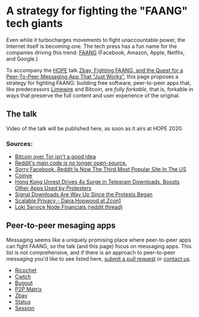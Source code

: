 # A strategy for fighting the "FAANG" tech giants

Even while it turbocharges movements to fight unaccountable power, the Internet itself is becoming one. The tech press has a fun name for the companies driving this trend: [FAANG](https://en.wikipedia.org/wiki/Big_Tech#FAANG) (Facebook, Amazon, Apple, Netflix, and Google.)  

To accompany the [HOPE](https://hope.net/) talk [Zbay, Fighting FAANG, and the Quest for a Peer-To-Peer Messaging App That "Just Works"](https://scheduler.hope.net/hope2020/talk/FWAUQM/), this page proposes a strategy for fighting FAANG: building free software, peer-to-peer apps that, like predecessors [Limewire](https://en.wikipedia.org/wiki/LimeWire) and Bitcoin, are *fully forkable*, that is, forkable in ways that preserve the full content and user experience of the original.

## The talk

Video of the talk will be published here, as soon as it airs at HOPE 2020.

### Sources:

* [Bitcoin over Tor isn't a good idea](https://arxiv.org/abs/1410.6079)
* [Reddit's main code is no longer open-source.](https://www.reddit.com/r/programming/comments/6xh3xp/reddits_main_code_is_no_longer_opensource/)
* [Sorry Facebook, Reddit Is Now The Third Most Popular Site In The US](https://wersm.com/sorry-facebook-reddit-is-now-the-third-most-popular-site-in-the-us/)
* [Coinye](https://en.wikipedia.org/wiki/Coinye)
* [ Hong Kong Unrest Drives 4x Surge in Telegram Downloads, Boosts Other Apps Used by Protesters](https://sensortower.com/blog/hong-kong-protests-app-downloads)
* [Signal Downloads Are Way Up Since the Protests Began](https://www.nytimes.com/2020/06/11/style/signal-messaging-app-encryption-protests.html)
* [Scalable Privacy - Daira Hopwood at Zcon1](https://www.youtube.com/watch?v=HNSf2Bw_YmM)
* [Loki Service Node Financials (reddit thread)](https://www.reddit.com/r/LokiProject/comments/hwg7ud/service_node_financials/)

## Peer-to-peer mesaging apps

Messaging seems like a uniquely promising place where peer-to-peer apps can fight FAANG, so the talk (and this page) focus on messaging apps. This list is not comprehensive, and if there is an approach to peer-to-peer messaging you'd like to see listed here, [submit a pull request](https://github.com/ZbayApp/fightfaang) or [contact us](mailto:h@zbay.llc).

* [Ricochet](https://ricochet.im)
* [Cwtch](https://cwtch.im/)
* [Bugout](https://chr15m.github.io/bugout/examples/messageboard.html)
* [P2P Matrix](https://matrix.org/blog/2020/06/02/introducing-p-2-p-matrix)
* [Zbay](https://zbay.app)
* [Status](https://status.im)
* [Session](https://getsession.org/)
